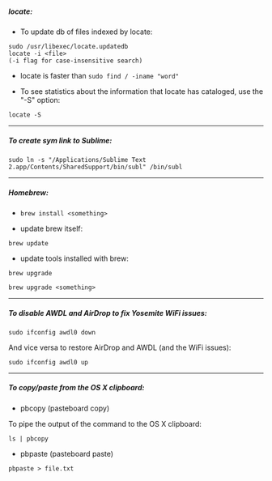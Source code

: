 ##### locate:

- To update db of files indexed by locate:

```
sudo /usr/libexec/locate.updatedb
locate -i <file>
(-i flag for case-insensitive search)
```

- locate is faster than `sudo find / -iname "word"`

- To see statistics about the information that locate has cataloged, use the "-S" option:

```
locate -S
```

---

##### To create sym link to Sublime:

```
sudo ln -s "/Applications/Sublime Text 2.app/Contents/SharedSupport/bin/subl" /bin/subl
```

---

##### Homebrew:

- `brew install <something>`

- update brew itself: 
```
brew update
```

- update tools installed with brew:

```
brew upgrade

brew upgrade <something>
```

---

##### To disable AWDL and AirDrop to fix Yosemite WiFi issues:

```
sudo ifconfig awdl0 down
```

And vice versa to restore AirDrop and AWDL (and the WiFi issues):

```
sudo ifconfig awdl0 up
```

---

##### To copy/paste from the OS X clipboard:

- pbcopy (pasteboard copy)

To pipe the output of the command to the OS X clipboard:

```
ls | pbcopy
```

- pbpaste (pasteboard paste)

```
pbpaste > file.txt
```





